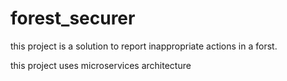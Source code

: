 # forest_securer
this project is a solution to report inappropriate actions in a forst. 

this project uses microservices architecture

